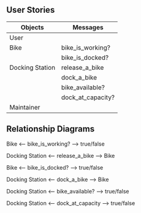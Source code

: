 ## User Stories

Objects | Messages
------------ | -------------
User            |
Bike            | bike_is_working?
                | bike_is_docked?
Docking Station | release_a_bike
                | dock_a_bike
                | bike_available?
                | dock_at_capacity?
Maintainer      | 


## Relationship Diagrams

Bike <-- bike_is_working? --> true/false

Docking Station <-- release_a_bike --> Bike

Bike <-- bike_is_docked? --> true/false

Docking Station <-- dock_a_bike --> Bike

Docking Station <-- bike_available? --> true/false

Docking Station <-- dock_at_capacity --> true/false
